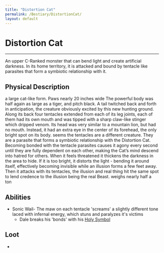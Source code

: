 ```yaml
---
title: "Distortion Cat"
permalink: /Bestiary/DistortionCat/
layout: default
---
```

# Distortion Cat
---
An upper C-Ranked monster that can bend light and create artificial darkness. In its home territory, it is attacked and bound by tentacle like parasites that form a symbiotic relationship with it.

## Physical Description
a large cat-like form. Paws nearly 20 inches wide The powerful body was half again as large as a tiger, and pitch black. A tail twitched back and forth in anticipation, the creature obviously excited by this new hunting ground. Along its back four tentacles extended from each of its leg joints, each of them had its own mouth and was tipped with a sharp claw-like stinger which dripped venom.
 Its head was very similar to a mountain lion, but had no mouth. Instead, it had an extra eye in the center of its forehead, the only bright spot on its body. seems the tentacles are a different creature. They are a parasite that forms a symbiotic relationship with the Distortion Cat. Becoming bonded with the tentacle parasites causes it agony every second until they are fully dependent on each other, making the Cat’s mind descend into hatred for others. When it feels threatened it thickens the darkness in the area to hide. If it is too bright, it distorts the light - bending it around itself, effectively becoming invisible while an illusion forms a few feet away. Then it attacks with its tentacles, the illusion and real thing hit the same spot to lend credence to the illusion being the real Beast.
weighs nearly half a ton

## Abilities
- Sonic Wail- The maw on each tentacle 'screams' a slightly different tone laced with infernal energy, which stuns and paralyzes it's victims   
	- Dale breaks his 'bonds' with his [Holy Symbol](../../_Lexicon/HolySymbol.md)



## Loot
- 